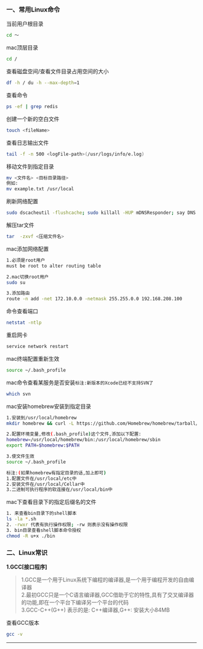 ### 一、常用Linux命令

当前用户根目录
```bash
cd ～
```
mac顶层目录
```bash
cd /
```
查看磁盘空间/查看文件目录占用空间的大小
```bash
df -h / du -h --max-depth=1
```

查看命令
```bash
ps -ef | grep redis
```
创建一个新的空白文件
```bash
touch <fileName>
```
查看日志输出文件
```bash
tail -f -n 500 <logFile-path>(/usr/logs/info/e.log)
```
移动文件到指定目录
```bash
mv <文件名> <目标目录路径>
例如:
mv example.txt /usr/local
```
刷新网络配置
```bash
sudo dscacheutil -flushcache; sudo killall -HUP mDNSResponder; say DNS cache flushed
```
解压tar文件
```bash
tar  -zxvf <压缩文件名>
```
mac添加网络配置
```bash
1.必须是root用户
must be root to alter routing table

2.mac切换root用户
sudo su

3.添加路由
route -n add -net 172.10.0.0 -netmask 255.255.0.0 192.168.208.100
```
命令查看端口
```bash
netstat -ntlp
```
重启网卡
```bash
service network restart
```
mac终端配置重新生效
```bash
source ~/.bash_profile
```
mac命令查看某服务是否安装`标注:新版本的Xcode已经不支持SVN了`
```bash
which svn
```
mac安装homebrew安装到指定目录
```bash
1.安装到/usr/local/homebrew
mkdir homebrew && curl -L https://github.com/Homebrew/homebrew/tarball/master | tar xz --strip 1 -C homebrew

2.配置环境变量,修改(.bash_profile)这个文件,添加以下配置:
homebrew=/usr/local/homebrew/bin:/usr/local/homebrew/sbin
export PATH=$homebrew:$PATH

3.使文件生效
source ~/.bash_profile

标注:(如果homebrew有指定目录的话,加上即可)
1.配置文件在/usr/local/etc中
2.安装文件在/usr/local/Cellar中
3.二进制可执行程序的软连接在/usr/local/bin中
```
mac下查看目录下的指定后缀名的文件
```bash
1. 来查看bin目录下的shell脚本
ls -la *.sh
2. -rwxr 代表有执行操作权限; -rw 则表示没有操作权限
3. bin目录查看shell脚本命令授权
chmod -R u+x ./bin
```

### 二、Linux常识

**1.GCC[接口程序]**

>1.GCC是一个用于Linux系统下编程的编译器,是一个用于编程开发的自由编译器<br>
>2.最初GCC只是一个C语言编译器,GCC借助于它的特性,具有了交叉编译器的功能,即在一个平台下编译另一个平台的代码<br>
>3.GCC-C++(G++) 表示的是: C++编译器,G++: 安装大小84MB

查看GCC版本
```bash
gcc -v
```
------
